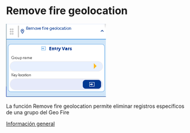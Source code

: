 # Remove fire geolocation

![](../../../../.gitbook/assets/image%20%28575%29.png)

La función Remove fire geolocation permite eliminar registros específicos de una grupo del Geo Fire

[Información general](https://docs.apphive.io/reference/funciones/informacion-general-de-las-funciones) 

